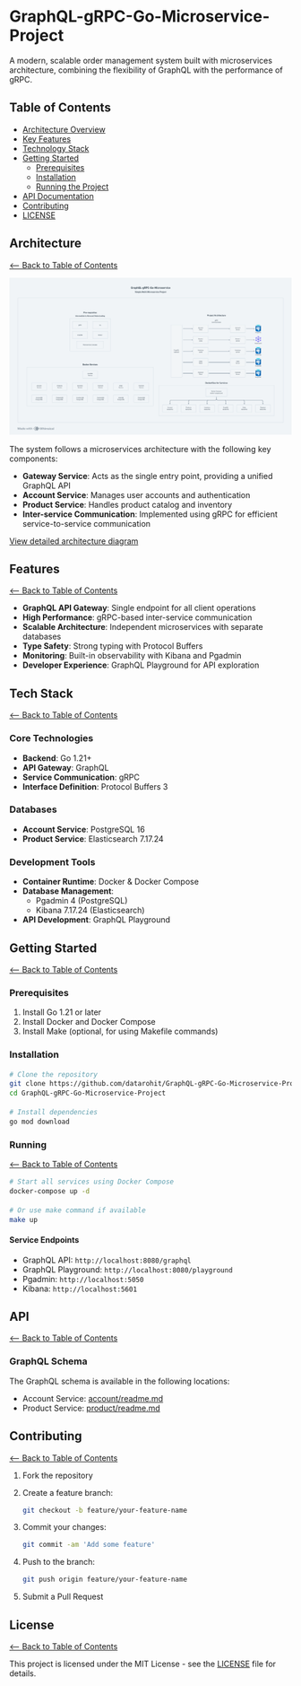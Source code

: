# GraphQL-gRPC-Go-Microservice-Project

A modern, scalable order management system built with microservices architecture, combining the flexibility of GraphQL with the performance of gRPC.

## Table of Contents

- [Architecture Overview](#architecture)
- [Key Features](#features)
- [Technology Stack](#tech-stack)
- [Getting Started](#getting-started)
  - [Prerequisites](#prerequisites)
  - [Installation](#installation)
  - [Running the Project](#running)
- [API Documentation](#api)
- [Contributing](#contributing)
- [LICENSE](#license)

## Architecture

[<-- Back to Table of Contents](#table-of-contents)

![Project Architecture Design](./assets/project-architecture-diagram.png)

The system follows a microservices architecture with the following key components:

- **Gateway Service**: Acts as the single entry point, providing a unified GraphQL API
- **Account Service**: Manages user accounts and authentication
- **Product Service**: Handles product catalog and inventory
- **Inter-service Communication**: Implemented using gRPC for efficient service-to-service communication

[View detailed architecture diagram](https://whimsical.com/graphql-grpc-go-microservice-JGUJXyUsLacNEHpCCxCpcC)

## Features

[<-- Back to Table of Contents](#table-of-contents)

- **GraphQL API Gateway**: Single endpoint for all client operations
- **High Performance**: gRPC-based inter-service communication
- **Scalable Architecture**: Independent microservices with separate databases
- **Type Safety**: Strong typing with Protocol Buffers
- **Monitoring**: Built-in observability with Kibana and Pgadmin
- **Developer Experience**: GraphQL Playground for API exploration

## Tech Stack

[<-- Back to Table of Contents](#table-of-contents)

### Core Technologies

- **Backend**: Go 1.21+
- **API Gateway**: GraphQL
- **Service Communication**: gRPC
- **Interface Definition**: Protocol Buffers 3

### Databases

- **Account Service**: PostgreSQL 16
- **Product Service**: Elasticsearch 7.17.24

### Development Tools

- **Container Runtime**: Docker & Docker Compose
- **Database Management**:
  - Pgadmin 4 (PostgreSQL)
  - Kibana 7.17.24 (Elasticsearch)
- **API Development**: GraphQL Playground

## Getting Started

[<-- Back to Table of Contents](#table-of-contents)

### Prerequisites

1. Install Go 1.21 or later
2. Install Docker and Docker Compose
3. Install Make (optional, for using Makefile commands)

### Installation

```bash
# Clone the repository
git clone https://github.com/datarohit/GraphQL-gRPC-Go-Microservice-Project.git
cd GraphQL-gRPC-Go-Microservice-Project

# Install dependencies
go mod download
```

### Running

[<-- Back to Table of Contents](#table-of-contents)

```bash
# Start all services using Docker Compose
docker-compose up -d

# Or use make command if available
make up
```

#### Service Endpoints

- GraphQL API: `http://localhost:8080/graphql`
- GraphQL Playground: `http://localhost:8080/playground`
- Pgadmin: `http://localhost:5050`
- Kibana: `http://localhost:5601`

## API

[<-- Back to Table of Contents](#table-of-contents)

### GraphQL Schema

The GraphQL schema is available in the following locations:

- Account Service: [account/readme.md](./account/readme.md)
- Product Service: [product/readme.md](./product/readme.md)

## Contributing

[<-- Back to Table of Contents](#table-of-contents)

1. Fork the repository
2. Create a feature branch:

   ```bash
   git checkout -b feature/your-feature-name
   ```

3. Commit your changes:

   ```bash
   git commit -am 'Add some feature'
   ```

4. Push to the branch:

   ```bash
   git push origin feature/your-feature-name
   ```

5. Submit a Pull Request

## License

[<-- Back to Table of Contents](#table-of-contents)

This project is licensed under the MIT License - see the [LICENSE](LICENSE) file for details.
